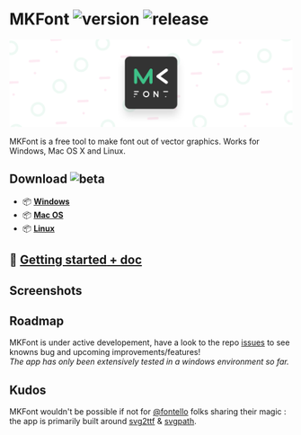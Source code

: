 # MKFont ![version](https://img.shields.io/badge/dynamic/json?color=ed1e79&label=version&query=version&url=https://github.com/Nebukam/mkfont/raw/main//package.json) ![release](https://img.shields.io/badge/license-MIT-black.svg)

![Splash](/assets/Splash.png)

MKFont is a free tool to make font out of vector graphics. Works for Windows, Mac OS X and Linux.  

## Download ![beta](https://img.shields.io/badge/-BETA-ed1e79)

- :package: [**Windows**](https://chrome.google.com/webstore/detail/steam-game-finder/aagflcmpdhjkbgmbjmidndegeabadeip)
- :package: [**Mac OS**](https://microsoftedge.microsoft.com/addons/detail/steam-game-finder/okpoofcmlpdkbogkmnlmpemgkfalebkp)
- :package: [**Linux**](https://addons.mozilla.org/en-US/firefox/addon/steam-game-finder/)

## :pill: [**Getting started** + doc](https://github.com/Nebukam/mkfont/wiki)

## Screenshots

## Roadmap
MKFont is under active developement, have a look to the repo [issues](https://github.com/Nebukam/mkfont/issues) to see knowns bug and upcoming improvements/features!  
*The app has only been extensively tested in a windows environment so far.*

## Kudos
MKFont wouldn't be possible if not for [@fontello](https://github.com/fontello) folks sharing their magic : the app is primarily built around [svg2ttf](https://github.com/fontello/svg2ttf) & [svgpath](https://github.com/fontello/svgpath).  